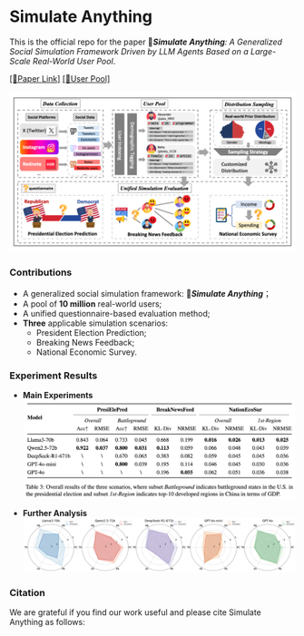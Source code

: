 # Simulate Anything
This is the official repo for the paper 🚀***Simulate Anything**: A Generalized Social Simulation Framework Driven by LLM Agents Based on a Large-Scale Real-World User Pool*. 

[\[📄Paper Link\]]() [\[🤗User Pool\]](https://huggingface.co/datasets/Lishi0905/SimulateAnything)

![framework](./assets/framework_v3.png)

### Contributions
- A generalized social simulation framework: 🚀***Simulate Anything***；
- A pool of **10 million** real-world users;
- A unified questionnaire-based evaluation method;
- **Three** applicable simulation scenarios:
  - President Election Prediction;
  - Breaking News Feedback;
  - National Economic Survey.

### Experiment Results
- **Main Experiments**
![mainexp](./assets/main_exp.png)

- **Further Analysis**
![furtherana](./assets/news_res5.png)

### Citation
We are grateful if you find our work useful and please cite Simulate Anything as follows:
```

```